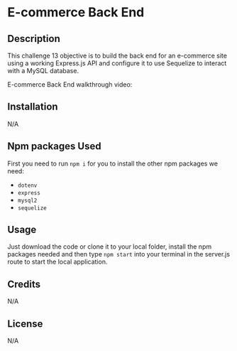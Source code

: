 # E-commerce Back End

## Description
This challenge 13 objective is to build the back end for an e-commerce site using a working Express.js API and configure it to use Sequelize to interact with a MySQL database.

E-commerce Back End walkthrough video: 

## Installation
N/A

## Npm packages Used
First you need to run `npm i` for you to install the other npm packages we need:
- `dotenv`
- `express`
- `mysql2`
- `sequelize`

## Usage
Just download the code or clone it to your local folder, install the npm packages needed and then type `npm start` into your terminal in the server.js route to start the local application.

## Credits
N/A

## License
N/A

